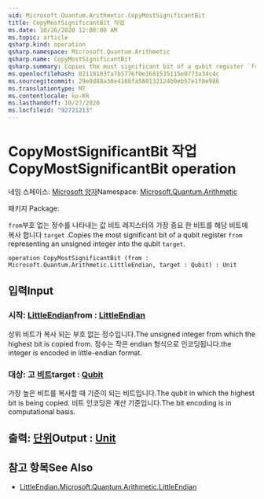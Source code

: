 ```yaml
---
uid: Microsoft.Quantum.Arithmetic.CopyMostSignificantBit
title: CopyMostSignificantBit 작업
ms.date: 10/26/2020 12:00:00 AM
ms.topic: article
qsharp.kind: operation
qsharp.namespace: Microsoft.Quantum.Arithmetic
qsharp.name: CopyMostSignificantBit
qsharp.summary: Copies the most significant bit of a qubit register `from` representing an unsigned integer into the qubit `target`.
ms.openlocfilehash: 02119103fa7b5776f0e1681535115e0773a34c4c
ms.sourcegitcommit: 29e0d88a30e4166fa580132124b0eb57e1f0e986
ms.translationtype: MT
ms.contentlocale: ko-KR
ms.lasthandoff: 10/27/2020
ms.locfileid: "92721213"
---
```

# <a name="copymostsignificantbit-operation"></a><span data-ttu-id="c39bb-102">CopyMostSignificantBit 작업</span><span class="sxs-lookup"><span data-stu-id="c39bb-102">CopyMostSignificantBit operation</span></span>

<span data-ttu-id="c39bb-103">네임 스페이스: [Microsoft 양자](xref:Microsoft.Quantum.Arithmetic)</span><span class="sxs-lookup"><span data-stu-id="c39bb-103">Namespace: [Microsoft.Quantum.Arithmetic](xref:Microsoft.Quantum.Arithmetic)</span></span>

<span data-ttu-id="c39bb-104">패키지 [](https://nuget.org/packages/)</span><span class="sxs-lookup"><span data-stu-id="c39bb-104">Package: [](https://nuget.org/packages/)</span></span>


<span data-ttu-id="c39bb-105">`from`부호 없는 정수를 나타내는 값 비트 레지스터의 가장 중요 한 비트를 해당 비트에 복사 합니다 `target` .</span><span class="sxs-lookup"><span data-stu-id="c39bb-105">Copies the most significant bit of a qubit register `from` representing an unsigned integer into the qubit `target`.</span></span>

```qsharp
operation CopyMostSignificantBit (from : Microsoft.Quantum.Arithmetic.LittleEndian, target : Qubit) : Unit
```


## <a name="input"></a><span data-ttu-id="c39bb-106">입력</span><span class="sxs-lookup"><span data-stu-id="c39bb-106">Input</span></span>

### <a name="from--littleendian"></a><span data-ttu-id="c39bb-107">시작: [LittleEndian](xref:Microsoft.Quantum.Arithmetic.LittleEndian)</span><span class="sxs-lookup"><span data-stu-id="c39bb-107">from : [LittleEndian](xref:Microsoft.Quantum.Arithmetic.LittleEndian)</span></span>

<span data-ttu-id="c39bb-108">상위 비트가 복사 되는 부호 없는 정수입니다.</span><span class="sxs-lookup"><span data-stu-id="c39bb-108">The unsigned integer from which the highest bit is copied from.</span></span>
<span data-ttu-id="c39bb-109">정수는 작은 endian 형식으로 인코딩됩니다.</span><span class="sxs-lookup"><span data-stu-id="c39bb-109">the integer is encoded in little-endian format.</span></span>


### <a name="target--qubit"></a><span data-ttu-id="c39bb-110">대상: 고 [비트](xref:microsoft.quantum.lang-ref.qubit)</span><span class="sxs-lookup"><span data-stu-id="c39bb-110">target : [Qubit](xref:microsoft.quantum.lang-ref.qubit)</span></span>

<span data-ttu-id="c39bb-111">가장 높은 비트를 복사할 때 기준이 되는 비트입니다.</span><span class="sxs-lookup"><span data-stu-id="c39bb-111">The qubit in which the highest bit is being copied.</span></span> <span data-ttu-id="c39bb-112">비트 인코딩은 계산 기준입니다.</span><span class="sxs-lookup"><span data-stu-id="c39bb-112">The bit encoding is in computational basis.</span></span>



## <a name="output--unit"></a><span data-ttu-id="c39bb-113">출력: [단위](xref:microsoft.quantum.lang-ref.unit)</span><span class="sxs-lookup"><span data-stu-id="c39bb-113">Output : [Unit](xref:microsoft.quantum.lang-ref.unit)</span></span>



## <a name="see-also"></a><span data-ttu-id="c39bb-114">참고 항목</span><span class="sxs-lookup"><span data-stu-id="c39bb-114">See Also</span></span>

- [<span data-ttu-id="c39bb-115">LittleEndian.</span><span class="sxs-lookup"><span data-stu-id="c39bb-115">Microsoft.Quantum.Arithmetic.LittleEndian</span></span>](xref:Microsoft.Quantum.Arithmetic.LittleEndian)